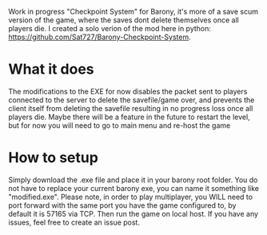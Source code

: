 Work in progress "Checkpoint System" for Barony, it's more of a save scum version of the game, where the saves dont delete themselves once all players die. I created a solo verion of the mod here in python: https://github.com/Sat727/Barony-Checkpoint-System.


# What it does

The modifications to the EXE for now disables the packet sent to players connected to the server to delete the savefile/game over, and prevents the client itself from deleting the savefile resulting in no progress loss once all players die. Maybe there will be a feature in the future to restart the level, but for now you will need to go to main menu and re-host the game

# How to setup

Simply download the .exe file and place it in your barony root folder. You do not have to replace your current barony exe, you can name it something like "modified.exe". Please note, in order to play multiplayer, you WILL need to port forward with the same port you have the game configured to, by default it is 57165 via TCP. Then run the game on local host. If you have any issues, feel free to create an issue post.

